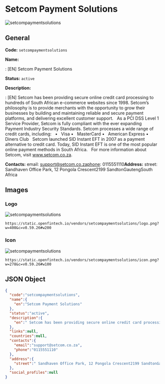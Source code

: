 
# Setcom Payment Solutions 
![setcompaymentsolutions](https://static.openfintech.io/vendors/setcompaymentsolutions/logo.png?w=400&c=v0.59.26#w200)  

## General 
 
**Code:** `setcompaymentsolutions` 
 
**Name:** 
 
:	[EN] Setcom Payment Solutions 
 
**Status:** `active` 
 
**Description:** 
 
: [EN]  Setcom has been providing secure online credit card processing to hundreds of South African e-commerce websites since 1998. Setcom’s philosophy is to provide merchants with the opportunity to grow their businesses by building and maintaining reliable and secure payment platforms, and delivering excellent customer support.   As a PCI DSS Level 1 Service Provider, Setcom is fully compliant with the ever expanding Payment Industry Security Standards. Setcom processes a wide range of credit cards, including:   •   Visa •   MasterCard •   American Express •   Diners Club   Setcom launched SID Instant EFT in 2007 as a payment alternative to credit card. Today, SID Instant EFT is one of the most popular online payment methods in South Africa.   For more information about Setcom, visit www.setcom.co.za.  
 
**Contacts:** 
email: support@setcom.co.zaphone: 0115551110**Address:** 
street:  Sandhaven Office Park, 12 Pongola Crescent2199 SandtonGautengSouth Africa  

## Images 

### Logo 
 
![setcompaymentsolutions](https://static.openfintech.io/vendors/setcompaymentsolutions/logo.png?w=400&c=v0.59.26#w200)  

```
https://static.openfintech.io/vendors/setcompaymentsolutions/logo.png?w=400&c=v0.59.26#w200
```  

### Icon 
 
![setcompaymentsolutions](https://static.openfintech.io/vendors/setcompaymentsolutions/icon.png?w=278&c=v0.59.26#w100)  

```
https://static.openfintech.io/vendors/setcompaymentsolutions/icon.png?w=278&c=v0.59.26#w100
```  

## JSON Object 

```json
{
  "code":"setcompaymentsolutions",
  "name":{
    "en":"Setcom Payment Solutions"
  },
  "status":"active",
  "description":{
    "en":" Setcom has been providing secure online credit card processing to hundreds of South African e-commerce websites since 1998. Setcom\u2019s philosophy is to provide merchants with the opportunity to grow their businesses by building and maintaining reliable and secure payment platforms, and delivering excellent customer support. \u00a0 As a PCI DSS Level 1 Service Provider, Setcom is fully compliant with the ever expanding Payment Industry Security Standards. Setcom processes a wide range of credit cards, including: \u00a0 \u2022\u00a0\u00a0 Visa \u2022\u00a0\u00a0 MasterCard \u2022\u00a0\u00a0 American Express \u2022\u00a0\u00a0 Diners Club \u00a0 Setcom launched SID Instant EFT in 2007 as a payment alternative to credit card. Today, SID Instant EFT is one of the most popular online payment methods in South Africa. \u00a0 For more information about Setcom, visit www.setcom.co.za. "
  },
  "links":null,
  "countries":null,
  "contacts":{
    "email":"support@setcom.co.za",
    "phone":"0115551110"
  },
  "address":{
    "street":" Sandhaven Office Park, 12 Pongola Crescent2199 SandtonGautengSouth Africa "
  },
  "social_profiles":null
}
```  
